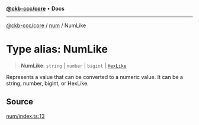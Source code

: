 [**@ckb-ccc/core**](README.md) • **Docs**

***

[@ckb-ccc/core](README.md) / [num](num.md) / NumLike

# Type alias: NumLike

> **NumLike**: `string` \| `number` \| `bigint` \| [`HexLike`](hex.Type.HexLike.md)

Represents a value that can be converted to a numeric value.
It can be a string, number, bigint, or HexLike.

## Source

[num/index.ts:13](https://github.com/SpectreMercury/ccc/blob/1b34760fdeb60ebebc0a7e641c12ef11dff1e7d0/packages/core/src/num/index.ts#L13)
